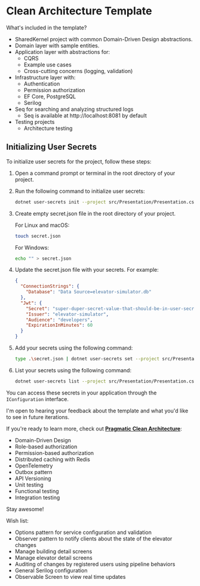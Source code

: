 # Clean Architecture Template

What's included in the template?

- SharedKernel project with common Domain-Driven Design abstractions.
- Domain layer with sample entities.
- Application layer with abstractions for:
  - CQRS
  - Example use cases
  - Cross-cutting concerns (logging, validation)
- Infrastructure layer with:
  - Authentication
  - Permission authorization
  - EF Core, PostgreSQL
  - Serilog
- Seq for searching and analyzing structured logs
  - Seq is available at http://localhost:8081 by default
- Testing projects
  - Architecture testing

## Initializing User Secrets

To initialize user secrets for the project, follow these steps:

1. Open a command prompt or terminal in the root directory of your project.
2. Run the following command to initialize user secrets:

    ```sh
    dotnet user-secrets init --project src/Presentation/Presentation.csproj
    ```
3. Create empty secret.json file in the root directory of your project.

    For Linux and macOS:
    ```sh
    touch secret.json
    ```
    
    For Windows:
    ```sh
    echo "" > secret.json        
    ```   

4. Update the secret.json file with your secrets. For example:

    ```json
    {
      "ConnectionStrings": {
        "Database": "Data Source=elevator-simulator.db"
      },
      "Jwt": {
        "Secret": "super-duper-secret-value-that-should-be-in-user-secrets",
        "Issuer": "elevator-simulator",
        "Audience": "developers",
        "ExpirationInMinutes": 60
      }
    }
   ```

5. Add your secrets using the following command:

    ```sh
    type .\secret.json | dotnet user-secrets set --project src/Presentation/Presentation.csproj
    ```
   
6. List your secrets using the following command:

    ```sh
    dotnet user-secrets list --project src/Presentation/Presentation.csproj
    ```

You can access these secrets in your application through the `IConfiguration` interface.

I'm open to hearing your feedback about the template and what you'd like to see in future iterations.

If you're ready to learn more, check out [**Pragmatic Clean Architecture**](https://www.milanjovanovic.tech/pragmatic-clean-architecture?utm_source=ca-template):

- Domain-Driven Design
- Role-based authorization
- Permission-based authorization
- Distributed caching with Redis
- OpenTelemetry
- Outbox pattern
- API Versioning
- Unit testing
- Functional testing
- Integration testing

Stay awesome!

Wish list:
- Options pattern for service configuration and validation
- Observer pattern to notify clients about the state of the elevator changes
- Manage building detail screens
- Manage elevator detail screens
- Auditing of changes by registered users using pipeline behaviors
- General Serilog configuration
- Observable Screen to view real time updates